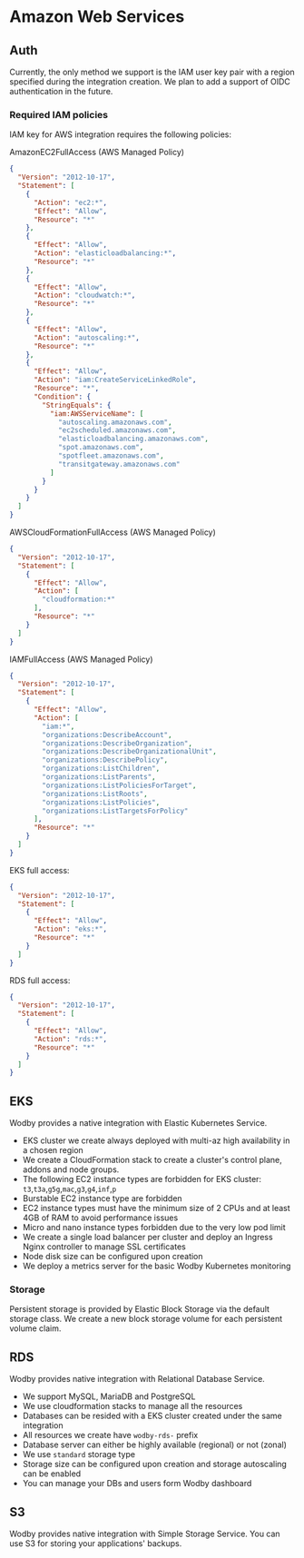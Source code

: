 # Amazon Web Services

## Auth

Currently, the only method we support is the IAM user key pair with a region specified during the integration creation. We plan to add a support of OIDC authentication in the future.

### Required IAM policies

IAM key for AWS integration requires the following policies:

AmazonEC2FullAccess (AWS Managed Policy)

```json
{
  "Version": "2012-10-17",
  "Statement": [
    {
      "Action": "ec2:*",
      "Effect": "Allow",
      "Resource": "*"
    },
    {
      "Effect": "Allow",
      "Action": "elasticloadbalancing:*",
      "Resource": "*"
    },
    {
      "Effect": "Allow",
      "Action": "cloudwatch:*",
      "Resource": "*"
    },
    {
      "Effect": "Allow",
      "Action": "autoscaling:*",
      "Resource": "*"
    },
    {
      "Effect": "Allow",
      "Action": "iam:CreateServiceLinkedRole",
      "Resource": "*",
      "Condition": {
        "StringEquals": {
          "iam:AWSServiceName": [
            "autoscaling.amazonaws.com",
            "ec2scheduled.amazonaws.com",
            "elasticloadbalancing.amazonaws.com",
            "spot.amazonaws.com",
            "spotfleet.amazonaws.com",
            "transitgateway.amazonaws.com"
          ]
        }
      }
    }
  ]
}
```

AWSCloudFormationFullAccess (AWS Managed Policy)

```json
{
  "Version": "2012-10-17",
  "Statement": [
    {
      "Effect": "Allow",
      "Action": [
        "cloudformation:*"
      ],
      "Resource": "*"
    }
  ]
}
```

IAMFullAccess (AWS Managed Policy)

```json
{
  "Version": "2012-10-17",
  "Statement": [
    {
      "Effect": "Allow",
      "Action": [
        "iam:*",
        "organizations:DescribeAccount",
        "organizations:DescribeOrganization",
        "organizations:DescribeOrganizationalUnit",
        "organizations:DescribePolicy",
        "organizations:ListChildren",
        "organizations:ListParents",
        "organizations:ListPoliciesForTarget",
        "organizations:ListRoots",
        "organizations:ListPolicies",
        "organizations:ListTargetsForPolicy"
      ],
      "Resource": "*"
    }
  ]
}
```

EKS full access:

```json
{
  "Version": "2012-10-17",
  "Statement": [
    {
      "Effect": "Allow",
      "Action": "eks:*",
      "Resource": "*"
    }
  ]
}
```

RDS full access:

```json
{
  "Version": "2012-10-17",
  "Statement": [
    {
      "Effect": "Allow",
      "Action": "rds:*",
      "Resource": "*"
    }
  ]
}
```

## EKS

Wodby provides a native integration with Elastic Kubernetes Service. 

- EKS cluster we create always deployed with multi-az high availability in a chosen region
- We create a CloudFormation stack to create a cluster's control plane, addons and node groups.
- The following EC2 instance types are forbidden for EKS cluster: `t3`,`t3a`,`g5g`,`mac`,`g3`,`g4`,`inf`,`p`
- Burstable EC2 instance type are forbidden
- EC2 instance types must have the minimum size of 2 CPUs and at least 4GB of RAM to avoid performance issues
- Micro and nano instance types forbidden due to the very low pod limit
- We create a single load balancer per cluster and deploy an Ingress Nginx controller to manage SSL certificates
- Node disk size can be configured upon creation
- We deploy a metrics server for the basic Wodby Kubernetes monitoring

### Storage

Persistent storage is provided by Elastic Block Storage via the default storage class. We create a new block storage volume for each persistent volume claim.

## RDS

Wodby provides native integration with Relational Database Service.

- We support MySQL, MariaDB and PostgreSQL
- We use cloudformation stacks to manage all the resources
- Databases can be resided with a EKS cluster created under the same integration
- All resources we create have `wodby-rds-` prefix
- Database server can either be highly available (regional) or not (zonal)
- We use `standard` storage type
- Storage size can be configured upon creation and storage autoscaling can be enabled
- You can manage your DBs and users form Wodby dashboard

## S3

Wodby provides native integration with Simple Storage Service. You can use S3 for storing your applications' backups.
